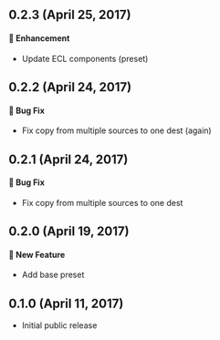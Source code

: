 ## 0.2.3 (April 25, 2017)

#### :nail_care: Enhancement

*   Update ECL components (preset)

## 0.2.2 (April 24, 2017)

#### :bug: Bug Fix

*   Fix copy from multiple sources to one dest (again)

## 0.2.1 (April 24, 2017)

#### :bug: Bug Fix

*   Fix copy from multiple sources to one dest

## 0.2.0 (April 19, 2017)

#### :rocket: New Feature

*   Add base preset


## 0.1.0 (April 11, 2017)

*   Initial public release
